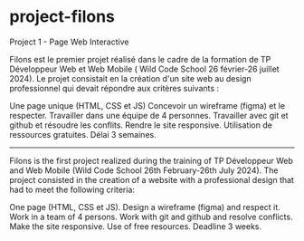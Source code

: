 # project-filons
Project 1 - Page Web Interactive

Filons est le premier projet réalisé dans le cadre de la formation de TP Développeur Web et Web Mobile ( Wild Code School 26 février-26 juillet 2024). 
Le projet consistait en la création d'un site web au design professionnel qui devait répondre aux critères suivants : 
 
Une page unique (HTML, CSS et JS)
Concevoir un wireframe (figma) et le respecter.
Travailler dans une équipe de 4 personnes.
Travailler avec git et github et résoudre les conflits. 
Rendre le site responsive.
Utilisation de ressources gratuites.
Délai 3 semaines.

___________________________________________________________________________________________________________________________________

Filons is the first project realized during the training of TP Développeur Web and Web Mobile (Wild Code School 26th February-26th July 2024). 
The project consisted in the creation of a website with a professional design that had to meet the following criteria: 
 
One page (HTML, CSS et JS).
Design a wireframe (figma) and respect it.
Work in a team of 4 persons.
Work with git and github and resolve conflicts. 
Make the site responsive.
Use of free resources.
Deadline 3 weeks.


